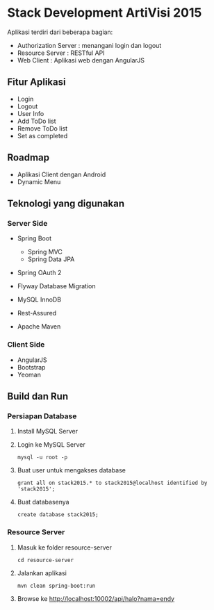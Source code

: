 # Stack Development ArtiVisi 2015 #

Aplikasi terdiri dari beberapa bagian:

* Authorization Server : menangani login dan logout
* Resource Server : RESTful API
* Web Client : Aplikasi web dengan AngularJS

## Fitur Aplikasi ##

* Login
* Logout
* User Info
* Add ToDo list
* Remove ToDo list
* Set as completed

## Roadmap ##

* Aplikasi Client dengan Android
* Dynamic Menu

## Teknologi yang digunakan ##

### Server Side ###

* Spring Boot

    * Spring MVC
    * Spring Data JPA

* Spring OAuth 2
* Flyway Database Migration
* MySQL InnoDB
* Rest-Assured
* Apache Maven


### Client Side ###

* AngularJS
* Bootstrap
* Yeoman

## Build dan Run ##

### Persiapan Database ###

1. Install MySQL Server

2. Login ke MySQL Server

    ```
    mysql -u root -p
    ```

3. Buat user untuk mengakses database

    ```
    grant all on stack2015.* to stack2015@localhost identified by 'stack2015';
    ```

4. Buat databasenya

    ```
    create database stack2015;
    ```

### Resource Server ###

1. Masuk ke folder resource-server

    ```
    cd resource-server
    ```

2. Jalankan aplikasi

    ```
    mvn clean spring-boot:run
    ```

3. Browse ke [http://localhost:10002/api/halo?nama=endy](http://localhost:10002/api/halo?nama=endy)

